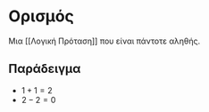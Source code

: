 # Ορισμός

Μια [[Λογική Πρόταση]] που είναι πάντοτε αληθής.

## Παράδειγμα

- $1 + 1 = 2$
- $2 - 2 = 0$
